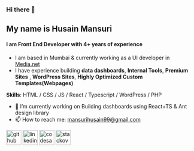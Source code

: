 ### Hi there 👋
## My name is **Husain Mansuri**
#### I am Front End Developer with 4+ years of experience
- I am based in Mumbai & currently working as a UI developer in [Media.net](https://www.media.net/)
- I have experience building **data dashboards**, **Internal Tools**, **Premium Sites** , **WordPress Sites**, **Highly Optimized Custom Templates(Webpages)**

**Skills**: HTML / CSS / JS / React / Typescript / WordPress / PHP

- 🔭 I’m currently working on Building dashboards using React+TS & Ant design library 
- 📫 How to reach me: mansurihusain99@gmail.com 


[<img src='https://cdn.jsdelivr.net/npm/simple-icons@3.0.1/icons/github.svg' alt='github' height='40'>](https://github.com/HusainMansuri1)  [<img src='https://cdn.jsdelivr.net/npm/simple-icons@3.0.1/icons/linkedin.svg' alt='linkedin' height='40'>](https://www.linkedin.com/in/husain-mansuri/)  [<img src='https://cdn.jsdelivr.net/npm/simple-icons@3.0.1/icons/codesandbox.svg' alt='codesandbox' height='40'>](https://codesandbox.io/u/mansurihusain99)  [<img src='https://cdn.jsdelivr.net/npm/simple-icons@3.0.1/icons/stackoverflow.svg' alt='stackoverflow' height='40'>](https://stackoverflow.com/users/11848651)  

<!-- [![Top Langs](https://github-readme-stats.vercel.app/api/top-langs/?username=HusainMansuri1)](https://github.com/anuraghazra/github-readme-stats) -->
